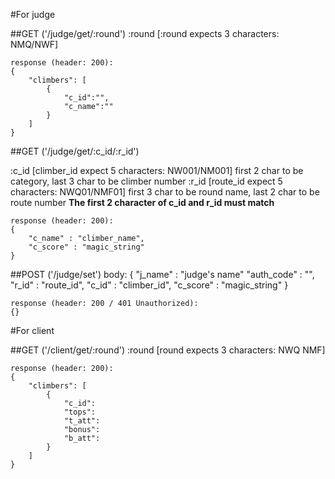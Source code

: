 #For judge

##GET ('/judge/get/:round')
:round [:round expects 3 characters: NMQ/NWF]

	response (header: 200):
	{
		"climbers": [
			{
				"c_id":"",
				"c_name":""
			}
		]
	}


##GET ('/judge/get/:c_id/:r_id')

:c_id [climber_id expect 5 characters: NW001/NM001]
	first 2 char to be category, last 3 char to be climber number
:r_id [route_id expect 5 characters: NWQ01/NMF01]
	first 3 char to be round name, last 2 char to be route number
	**The first 2 character of c_id and r_id must match**

	response (header: 200):
	{
		"c_name" : "climber_name",
		"c_score" : "magic_string"
	}



##POST ('/judge/set')
	body:
	{
		"j_name" : "judge's name"
		"auth_code" : "",
		"r_id" : "route_id",
		"c_id" : "climber_id",
		"c_score" : "magic_string"
	}

	response (header: 200 / 401 Unauthorized):
	{}




#For client

##GET ('/client/get/:round')
:round [round expects 3 characters: NWQ NMF]

	response (header: 200):
	{
		"climbers": [
			{
				"c_id":
				"tops":
				"t_att":
				"bonus":
				"b_att":
			}
		]
	}